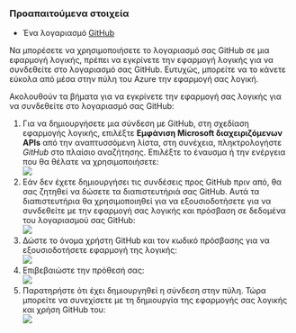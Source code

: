 ### <a name="prerequisites"></a>Προαπαιτούμενα στοιχεία
- Ένα λογαριασμό [GitHub](http://GitHub.com) 

Να μπορέσετε να χρησιμοποιήσετε το λογαριασμό σας GitHub σε μια εφαρμογή λογικής, πρέπει να εγκρίνετε την εφαρμογή λογικής για να συνδεθείτε στο λογαριασμό σας GitHub. Ευτυχώς, μπορείτε να το κάνετε εύκολα από μέσα στην πύλη του Azure την εφαρμογή σας λογική. 

Ακολουθούν τα βήματα για να εγκρίνετε την εφαρμογή σας λογικής για να συνδεθείτε στο λογαριασμό σας GitHub:

1. Για να δημιουργήσετε μια σύνδεση με GitHub, στη σχεδίαση εφαρμογής λογικής, επιλέξτε **Εμφάνιση Microsoft διαχειριζόμενων APIs** από την αναπτυσσόμενη λίστα, στη συνέχεια, πληκτρολογήστε *GitHub* στο πλαίσιο αναζήτησης. Επιλέξτε το έναυσμα ή την ενέργεια που θα θέλατε να χρησιμοποιήσετε:  
  ![](./media/connectors-create-api-github/github-1.png)
2. Εάν δεν έχετε δημιουργήσει τις συνδέσεις προς GitHub πριν από, θα σας ζητηθεί να δώσετε τα διαπιστευτήριά σας GitHub. Αυτά τα διαπιστευτήρια θα χρησιμοποιηθεί για να εξουσιοδοτήσετε για να συνδεθείτε με την εφαρμογή σας λογικής και πρόσβαση σε δεδομένα του λογαριασμού σας GitHub:  
  ![](./media/connectors-create-api-github/github-2.png)
3. Δώστε το όνομα χρήστη GitHub και τον κωδικό πρόσβασης για να εξουσιοδοτήσετε εφαρμογή της λογικής:  
  ![](./media/connectors-create-api-github/github-3.png)   
4. Επιβεβαιώστε την πρόθεσή σας:  
  ![](./media/connectors-create-api-github/github-4.png)   
5. Παρατηρήστε ότι έχει δημιουργηθεί η σύνδεση στην πύλη. Τώρα μπορείτε να συνεχίσετε με τη δημιουργία της εφαρμογής σας λογικής και χρήση GitHub του:   
  ![](./media/connectors-create-api-github/github-5.png)   
